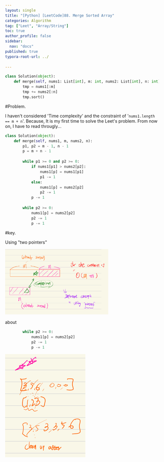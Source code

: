 ```yaml
---
layout: single
title: "[Python] [LeetCode]88. Merge Sorted Array"
categories: Algorithm
tag: ["Leet", "Array/String"]
toc: true
author_profile: false
sidebar:
  nav: "docs"  
published: true
typora-root-url: ../

---
```


```python
class Solution(object):
    def merge(self, nums1: List[int], m: int, nums2: List[int], n: int) -> None:
        tmp = nums1[:m]
        tmp += nums2[:n]
        tmp.sort()
```

#Problem. 

I haven't considered 'Time complexity' and the constraint of '`nums1.length == m + n`'.  Because, It is my first time to solve the Leet's problem. From now on, I have to read througly...  

```python
class Solution(object):
    def merge(self, nums1, m, nums2, n):
        p1, p2 = m - 1, n - 1
        p = m + n - 1
        
        while p1 >= 0 and p2 >= 0:
            if nums1[p1] > nums2[p2]:
                nums1[p] = nums1[p1]
                p1 -= 1
            else:
                nums1[p] = nums2[p2]
                p2 -= 1
            p -= 1

        while p2 >= 0:
            nums1[p] = nums2[p2]
            p2 -= 1
            p -= 1
```

#key. 

Using "two pointers"

 <img src="/images/2024-03-21-Leet1/IMG_CDF84CCE341C-1.jpeg" alt="IMG_CDF84CCE341C-1" style="zoom: 33%;" />

about

```python
        while p2 >= 0:
            nums1[p] = nums2[p2]
            p2 -= 1
            p -= 1
```



<img src="/images/2024-03-21-Leet1/IMG_74D607A682FE-1.jpeg" alt="IMG_74D607A682FE-1" style="zoom:33%;" />